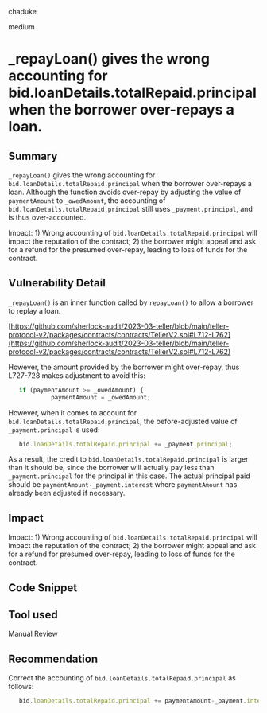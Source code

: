 chaduke

medium

# _repayLoan() gives the wrong accounting for bid.loanDetails.totalRepaid.principal when the borrower over-repays a loan.

## Summary
``_repayLoan()`` gives the wrong accounting for ``bid.loanDetails.totalRepaid.principal`` when the borrower over-repays a loan. Although the function avoids over-repay by adjusting the value of ``paymentAmount`` to ``_owedAmount``, the accounting  of ``bid.loanDetails.totalRepaid.principal`` still uses ``_payment.principal``, and is thus over-accounted. 

Impact: 1) Wrong accounting of ``bid.loanDetails.totalRepaid.principal`` will impact the reputation of the contract; 2) the borrower might appeal and ask for a refund for the presumed over-repay, leading to loss of funds for the contract. 


## Vulnerability Detail
``_repayLoan()`` is an inner function called by ``repayLoan()`` to allow a borrower to replay a loan.

[https://github.com/sherlock-audit/2023-03-teller/blob/main/teller-protocol-v2/packages/contracts/contracts/TellerV2.sol#L712-L762](https://github.com/sherlock-audit/2023-03-teller/blob/main/teller-protocol-v2/packages/contracts/contracts/TellerV2.sol#L712-L762)

However, the amount provided by the borrower might over-repay, thus L727-728 makes adjustment to avoid this: 
```javascript
   if (paymentAmount >= _owedAmount) {
            paymentAmount = _owedAmount;
```

However, when it comes to account for ``bid.loanDetails.totalRepaid.principal``, the before-adjusted value of  ``_payment.principal`` is used: 

```javascript
   bid.loanDetails.totalRepaid.principal += _payment.principal;
```
As a result, the credit to ``bid.loanDetails.totalRepaid.principal`` is larger than it should be, since the borrower will actually pay less than ``_payment.principal`` for the principal in this case. The actual principal paid should be ``paymentAmount-_payment.interest`` where ``paymentAmount`` has already been adjusted if necessary. 

## Impact

Impact: 1) Wrong accounting of ``bid.loanDetails.totalRepaid.principal`` will impact the reputation of the contract; 2) the borrower might appeal and ask for a refund for presumed over-repay, leading to loss of funds for the contract. 


## Code Snippet

## Tool used

Manual Review

## Recommendation
Correct the accounting of ``bid.loanDetails.totalRepaid.principal`` as follows:
```javascript
   bid.loanDetails.totalRepaid.principal += paymentAmount-_payment.interest;
```